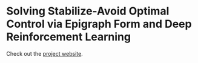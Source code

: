 # Solving Stabilize-Avoid Optimal Control via Epigraph Form and Deep Reinforcement Learning

Check out the [project website](https://mit-realm.github.io/efppo).